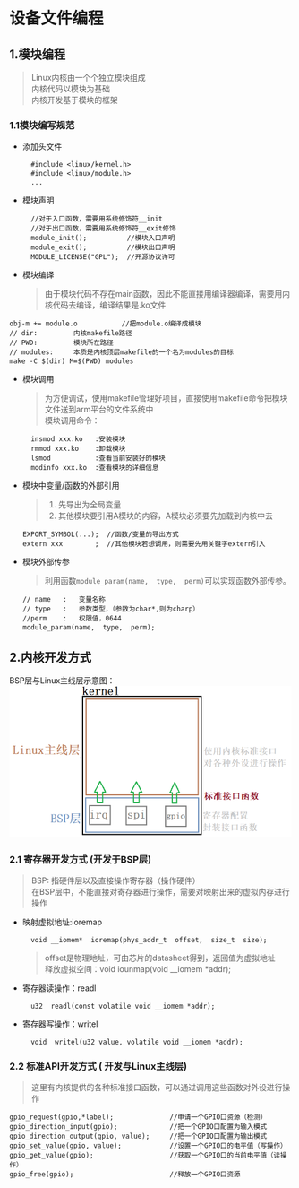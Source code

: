 <!--
 * @Description: 设备文件编程笔记
 * @Author: your name
 * @Date: 2019-09-15 22:58:56
 * @LastEditTime: 2019-09-17 13:21:06
 * @LastEditors: Please set LastEditors
 -->

# 设备文件编程

## __1.模块编程__
 > Linux内核由一个个独立模块组成  
 > 内核代码以模块为基础  
 > 内核开发基于模块的框架

### 1.1模块编写规范
- 添加头文件  
  ```
    #include <linux/kernel.h>
    #include <linux/module.h>
    ...
  ```
- 模块声明
  ```
    //对于入口函数，需要用系统修饰符__init
    //对于出口函数，需要用系统修饰符__exit修饰
    module_init();          //模块入口声明
    module_exit();          //模块出口声明
    MODULE_LICENSE("GPL");  //开源协议许可
  ```
- 模块编译
    > 由于模块代码不存在main函数，因此不能直接用编译器编译，需要用内核代码去编译，编译结果是.ko文件
```
obj-m += module.o           //把module.o编译成模块
// dir:         内核makefile路径
// PWD:         模块所在路径
// modules:     本质是内核顶层makefile的一个名为modules的目标
make -C $(dir) M=$(PWD) modules
```

- 模块调用
  >为方便调试，使用makefile管理好项目，直接使用makefile命令把模块文件送到arm平台的文件系统中  
  > 模块调用命令：  
  ```
    insmod xxx.ko   :安装模块
    rmmod xxx.ko    :卸载模块
    lsmod           :查看当前安装好的模块
    modinfo xxx.ko  :查看模块的详细信息
  ```  

- 模块中变量/函数的外部引用
  > 1. 先导出为全局变量  
  > 2. 其他模块要引用A模块的内容，A模块必须要先加载到内核中去  
  ```
  EXPORT_SYMBOL(...);  //函数/变量的导出方式
  extern xxx        ;  //其他模块若想调用，则需要先用关键字extern引入
  ```

- 模块外部传参
  > 利用函数`module_param(name,  type,  perm)`可以实现函数外部传参。
  ```
  // name   :   变量名称
  // type   :   参数类型，（参数为char*,则为charp）
  //perm    :   权限值，0644
  module_param(name,  type,  perm);
  ```

## __2.内核开发方式__

BSP层与Linux主线层示意图：  
![图片](https://github.com/TimChanCHN/pictures/raw/master/Linux/BSP%E4%B8%8ELinux%E4%B8%BB%E7%BA%BF%E5%B1%82.png)

### 2.1 寄存器开发方式 (__开发于BSP层__)
> BSP: 指硬件层以及直接操作寄存器（操作硬件）  
> 在BSP层中，不能直接对寄存器进行操作，需要对映射出来的虚拟内存进行操作

- 映射虚拟地址:ioremap
  ```
    void __iomem*  ioremap(phys_addr_t  offset,  size_t  size);
  ```
  > offset是物理地址，可由芯片的datasheet得到，返回值为虚拟地址  
  > 释放虚拟空间：void  iounmap(void __iomem *addr);
  
- 寄存器读操作：readl
  ```
    u32  readl(const volatile void __iomem *addr);
  ```

- 寄存器写操作：writel
  ```
    void  writel(u32 value, volatile void __iomem *addr);
  ```



### 2.2 标准API开发方式  ( __开发与Linux主线层__)
> 这里有内核提供的各种标准接口函数，可以通过调用这些函数对外设进行操作

```
gpio_request(gpio,*label);			    //申请一个GPIO口资源（检测）
gpio_direction_input(gpio);		        //把一个GPIO口配置为输入模式
gpio_direction_output(gpio, value);	    //把一个GPIO口配置为输出模式
gpio_set_value(gpio, value);			//设置一个GPIO口的电平值（写操作）
gpio_get_value(gpio);			        //获取一个GPIO口的当前电平值（读操作）
gpio_free(gpio);				        //释放一个GPIO口资源
```

